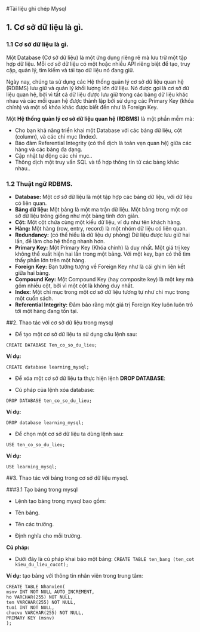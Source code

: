 #Tài liệu ghi chép Mysql





## 1. Cơ sở dữ liệu là gì.


### 1.1 Cơ sở dữ liệu là gì.

 Một Database (Cơ sở dữ liệu) là một ứng dụng riêng rẽ mà lưu trữ một tập hợp dữ liệu. Mỗi cơ sở dữ liệu có một hoặc nhiều
API riêng biệt để tạo, truy cập, quản lý, tìm kiếm và tái tạo dữ liệu nó đang giữ.

Ngày nay, chúng ta sử dụng các Hệ thống quản lý cơ sở dữ liệu quan hệ (RDBMS) lưu giữ và quản lý khối lượng lớn dữ liệu. Nó được gọi là cơ sở dữ liệu quan hệ, bởi vì tất cả dữ liệu được lưu giữ trong các bảng dữ liệu khác nhau và các mối quan hệ được thành lập bởi sử dụng các Primary Key (khóa chính) và một số khóa khác được biết đến như là Foreign Key.

Một **Hệ thống quản lý cơ sở dữ liệu quan hệ (RDBMS)** là một phần mềm mà:


- Cho bạn khả năng triển khai một Database với các bảng dữ liệu, cột (column), và các chỉ mục (Index).
- Bảo đảm Referential Integrity (có thể dịch là toàn vẹn quan hệ) giữa các hàng và các bảng đa dạng.
- Cập nhật tự động các chỉ mục..
- Thông dịch một truy vấn SQL và tổ hợp thông tin từ các bảng khác nhau..

### 1.2 Thuật ngữ RDBMS.

- **Database:** Một cơ sở dữ liệu là một tập hợp các bảng dữ liệu, với dữ liệu có liên quan.
- **Bảng dữ liệu:** Một bảng là một ma trận dữ liệu. Một bảng trong một cơ sở dữ liệu trông giống như một bảng tính đơn giản.
- **Cột:** Một cột chứa cùng một kiểu dữ liệu, ví dụ như tên khách hàng.
- **Hàng:** Một hàng (row, entry, record) là một nhóm dữ liệu có liên quan.
- **Redundancy:** (có thể hiểu là dữ liệu dự phòng) Dữ liệu được lưu giữ hai lần, để làm cho hệ thống nhanh hơn.
- **Primary Key:** Một Primary Key (Khóa chính) là duy nhất. Một giá trị key không thể xuất hiện hai lần trong một bảng. Với một key, bạn có thể tìm thấy phần lớn trên một hàng.
- **Foreign Key:** Bạn tưởng tượng về Foreign Key như là cái ghim liên kết giữa hai bảng.
- **Compound Key:** Một Compound Key (hay composite key) là một key mà gồm nhiều cột, bởi vì một cột là không duy nhất.
- **Index:** Một chỉ mục trong một cơ sở dữ liệu tương tự như chỉ mục trong một cuốn sách.
- **Referential Integrity:** Đảm bảo rằng một giá trị Foreign Key luôn luôn trỏ tới một hàng đang tồn tại.

##2. Thao tác với cơ sở dữ liệu trong mysql

- Để tạo một cơ sở dữ liệu ta sử dụng câu lệnh sau:

`CREATE DATABASE Ten_co_so_du_lieu;`

**Ví dụ:**

`CREATE database learning_mysql;`

- Để xóa một cơ sở dữ liệu ta thực hiện lệnh **DROP DATABASE**:

- Cú pháp của lệnh xóa database:

`DROP DATABASE ten_co_so_du_lieu;`

**Ví dụ:**

`DROP database learning_mysql;`

- Để chọn một cơ sở dữ liệu ta dùng lệnh sau:

`USE ten_co_so_du_lieu;`

**Ví dụ:**

`USE learning_mysql;`

##3. Thao tác với bảng trong cơ sở dữ liệu mysql.

###3.1 Tạo bảng trong mysql
- Lệnh tạo bảng trong mysql bao gồm:

- Tên bảng.
- Tên các trường.
- Định nghĩa cho mỗi trường.

**Cú pháp:**

- Dưới đây là cú pháp khai báo một bảng: 
`CREATE TABLE ten_bang (ten_cot kieu_du_lieu_cucot);`

**Ví dụ:** tạo bảng với thông tin nhân viên trong trung tâm: 

```
CREATE TABLE Nhanvien(
msnv INT NOT NULL AUTO_INCREMENT,
ho VARCHAR(255) NOT NULL,
ten VARCHAR(255) NOT NULL,
tuoi INT NOT NULL,
chucvu VARCHAR(255) NOT NULL,
PRIMARY KEY (msnv)
);
```
